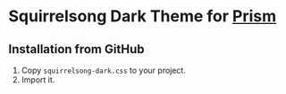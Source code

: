 # Squirrelsong Dark Theme for [Prism](https://prismjs.com/)

## Installation from GitHub

1. Copy `squirrelsong-dark.css` to your project.
2. Import it.
